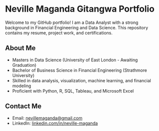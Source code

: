 # Neville Maganda Gitangwa Portfolio

Welcome to my GitHub portfolio! I am a Data Analyst with a strong background in Financial Engineering and Data Science. This repository contains my resume, project work, and certifications.

## About Me

- Masters in Data Science (University of East London - Awaiting Graduation)
- Bachelor of Business Science in Financial Engineering (Strathmore University)
- Skilled in data analysis, visualization, machine learning, and financial modeling
- Proficient with Python, R, SQL, Tableau, and Microsoft Excel

## Contact Me

- Email: nevillemaganda@gmail.com
- LinkedIn: [linkedin.com/in/neville-maganda](https://www.linkedin.com/in/neville-maganda)
